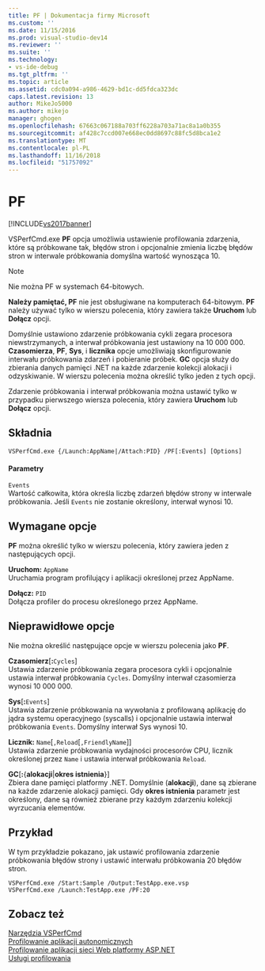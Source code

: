 ```yaml
---
title: PF | Dokumentacja firmy Microsoft
ms.custom: ''
ms.date: 11/15/2016
ms.prod: visual-studio-dev14
ms.reviewer: ''
ms.suite: ''
ms.technology:
- vs-ide-debug
ms.tgt_pltfrm: ''
ms.topic: article
ms.assetid: cdc0a094-a986-4629-bd1c-dd5fdca323dc
caps.latest.revision: 13
author: MikeJo5000
ms.author: mikejo
manager: ghogen
ms.openlocfilehash: 67663c067188a703ff6228a703a71ac8a1a0b355
ms.sourcegitcommit: af428c7ccd007e668ec0dd8697c88fc5d8bca1e2
ms.translationtype: MT
ms.contentlocale: pl-PL
ms.lasthandoff: 11/16/2018
ms.locfileid: "51757092"
---
```

# <a name="pf"></a>PF
[!INCLUDE[vs2017banner](../includes/vs2017banner.md)]

VSPerfCmd.exe **PF** opcja umożliwia ustawienie profilowania zdarzenia, które są próbkowane tak, błędów stron i opcjonalnie zmienia liczbę błędów stron w interwale próbkowania domyślna wartość wynosząca 10.  
  
> [!NOTE]
>  Nie można PF w systemach 64-bitowych.  
  
 **Należy pamiętać, PF** nie jest obsługiwane na komputerach 64-bitowym. **PF** należy używać tylko w wierszu polecenia, który zawiera także **Uruchom** lub **Dołącz** opcji.  
  
 Domyślnie ustawiono zdarzenie próbkowania cykli zegara procesora niewstrzymanych, a interwał próbkowania jest ustawiony na 10 000 000. **Czasomierza**, **PF**, **Sys**, i **licznika** opcje umożliwiają skonfigurowanie interwału próbkowania zdarzeń i pobieranie próbek. **GC** opcja służy do zbierania danych pamięci .NET na każde zdarzenie kolekcji alokacji i odzyskiwanie. W wierszu polecenia można określić tylko jeden z tych opcji.  
  
 Zdarzenie próbkowania i interwał próbkowania można ustawić tylko w przypadku pierwszego wiersza polecenia, który zawiera **Uruchom** lub **Dołącz** opcji.  
  
## <a name="syntax"></a>Składnia  
  
```  
VSPerfCmd.exe {/Launch:AppName|/Attach:PID} /PF[:Events] [Options]  
```  
  
#### <a name="parameters"></a>Parametry  
 `Events`  
 Wartość całkowita, która określa liczbę zdarzeń błędów strony w interwale próbkowania. Jeśli `Events` nie zostanie określony, interwał wynosi 10.  
  
## <a name="required-options"></a>Wymagane opcje  
 **PF** można określić tylko w wierszu polecenia, który zawiera jeden z następujących opcji.  
  
 **Uruchom:** `AppName`  
 Uruchamia program profilujący i aplikacji określonej przez AppName.  
  
 **Dołącz:** `PID`  
 Dołącza profiler do procesu określonego przez AppName.  
  
## <a name="invalid-options"></a>Nieprawidłowe opcje  
 Nie można określić następujące opcje w wierszu polecenia jako **PF**.  
  
 **Czasomierz**[**:**`Cycles`]  
 Ustawia zdarzenie próbkowania zegara procesora cykli i opcjonalnie ustawia interwał próbkowania `Cycles`. Domyślny interwał czasomierza wynosi 10 000 000.  
  
 **Sys**[**:**`Events`]  
 Ustawia zdarzenie próbkowania na wywołania z profilowaną aplikację do jądra systemu operacyjnego (syscalls) i opcjonalnie ustawia interwał próbkowania `Events`. Domyślny interwał Sys wynosi 10.  
  
 **Licznik:** `Name`[`,Reload`[`,FriendlyName`]]  
 Ustawia zdarzenie próbkowania wydajności procesorów CPU, licznik określonej przez `Name` i ustawia interwał próbkowania `Reload`.  
  
 **GC**[**:**{**alokacji**&#124;**okres istnienia**}]  
 Zbiera dane pamięci platformy .NET. Domyślnie (**alokacji**), dane są zbierane na każde zdarzenie alokacji pamięci. Gdy **okres istnienia** parametr jest określony, dane są również zbierane przy każdym zdarzeniu kolekcji wyrzucania elementów.  
  
## <a name="example"></a>Przykład  
 W tym przykładzie pokazano, jak ustawić profilowania zdarzenie próbkowania błędów strony i ustawić interwału próbkowania 20 błędów stron.  
  
```  
VSPerfCmd.exe /Start:Sample /Output:TestApp.exe.vsp  
VSPerfCmd.exe /Launch:TestApp.exe /PF:20  
```  
  
## <a name="see-also"></a>Zobacz też  
 [Narzędzia VSPerfCmd](../profiling/vsperfcmd.md)   
 [Profilowanie aplikacji autonomicznych](../profiling/command-line-profiling-of-stand-alone-applications.md)   
 [Profilowanie aplikacji sieci Web platformy ASP.NET](../profiling/command-line-profiling-of-aspnet-web-applications.md)   
 [Usługi profilowania](../profiling/command-line-profiling-of-services.md)



